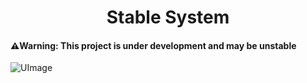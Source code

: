 <h1 align="center">Stable System</h1>
<h4>⚠️Warning: This project is under development and may be unstable</h4>

![UImage](https://i.imgur.com/RfhfrVz.png)
